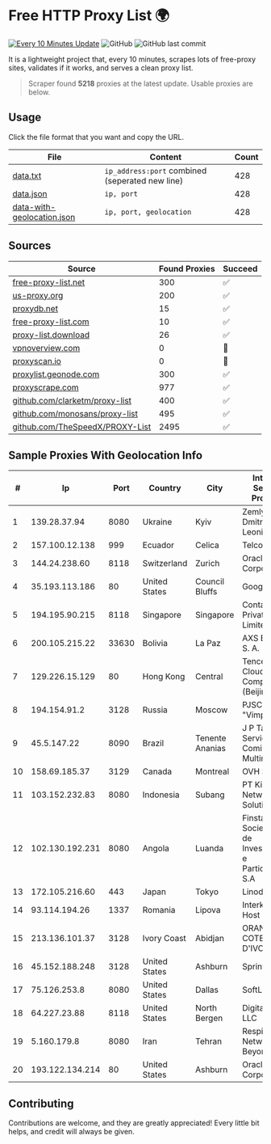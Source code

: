 
# Free HTTP Proxy List 🌍

[![Every 10 Minutes Update](https://github.com/mertguvencli/http-proxy-list/actions/workflows/main.yml/badge.svg?branch=main)](https://github.com/mertguvencli/http-proxy-list/actions/workflows/main.yml)
![GitHub](https://img.shields.io/github/license/mertguvencli/http-proxy-list)
![GitHub last commit](https://img.shields.io/github/last-commit/mertguvencli/http-proxy-list)

It is a lightweight project that, every 10 minutes, scrapes lots of free-proxy sites, validates if it works, and serves a clean proxy list.


> Scraper found **5218** proxies at the latest update. Usable proxies are below.

## Usage

Click the file format that you want and copy the URL.


|File|Content|Count|
|----|-------|-----|
|[data.txt](https://raw.githubusercontent.com/mertguvencli/http-proxy-list/main/proxy-list/data.txt)|`ip_address:port` combined (seperated new line)|428|
|[data.json](https://raw.githubusercontent.com/mertguvencli/http-proxy-list/main/proxy-list/data.json)|`ip, port`|428|
|[data-with-geolocation.json](https://raw.githubusercontent.com/mertguvencli/http-proxy-list/main/proxy-list/data-with-geolocation.json)|`ip, port, geolocation`|428|

## Sources

|Source|Found Proxies|Succeed|
|------|-------------|-------|
|[free-proxy-list.net](https://free-proxy-list.net)|300|✅|
|[us-proxy.org](https://www.us-proxy.org)|200|✅|
|[proxydb.net](http://proxydb.net)|15|✅|
|[free-proxy-list.com](https://free-proxy-list.com/?page=&port=&type%5B%5D=http&type%5B%5D=https&up_time=0&search=Search)|10|✅|
|[proxy-list.download](https://www.proxy-list.download/HTTP)|26|✅|
|[vpnoverview.com](https://vpnoverview.com/privacy/anonymous-browsing/free-proxy-servers)|0|🚫|
|[proxyscan.io](https://www.proxyscan.io)|0|🚫|
|[proxylist.geonode.com](https://proxylist.geonode.com/api/proxy-list?limit=300&page=1&sort_by=lastChecked&sort_type=desc&protocols=http,https)|300|✅|
|[proxyscrape.com](https://api.proxyscrape.com/v2/?request=displayproxies&protocol=http&timeout=10000&country=all&ssl=all&anonymity=all)|977|✅|
|[github.com/clarketm/proxy-list](https://raw.githubusercontent.com/clarketm/proxy-list/master/proxy-list-raw.txt)|400|✅|
|[github.com/monosans/proxy-list](https://raw.githubusercontent.com/monosans/proxy-list/main/proxies/http.txt)|495|✅|
|[github.com/TheSpeedX/PROXY-List](https://raw.githubusercontent.com/TheSpeedX/PROXY-List/master/http.txt)|2495|✅|


## Sample Proxies With Geolocation Info

|#|Ip|Port|Country|City|Internet Service Provider|
|-|--|----|-------|----|-------------------------|
|1|139.28.37.94|8080|Ukraine|Kyiv|Zemlyaniy Dmitro Leonidovich|
|2|157.100.12.138|999|Ecuador|Celica|Telconet S.A|
|3|144.24.238.60|8118|Switzerland|Zurich|Oracle Corporation|
|4|35.193.113.186|80|United States|Council Bluffs|Google LLC|
|5|194.195.90.215|8118|Singapore|Singapore|Contabo Asia Private Limited|
|6|200.105.215.22|33630|Bolivia|La Paz|AXS Bolivia S. A.|
|7|129.226.15.129|80|Hong Kong|Central|Tencent Cloud Computing (Beijing) Co|
|8|194.154.91.2|3128|Russia|Moscow|PJSC "Vimpelcom"|
|9|45.5.147.22|8090|Brazil|Tenente Ananias|J P Targino Serviços de Cominicação Multimidia|
|10|158.69.185.37|3129|Canada|Montreal|OVH SAS|
|11|103.152.232.83|8080|Indonesia|Subang|PT Kingpolah Network Solutions|
|12|102.130.192.231|8080|Angola|Luanda|Finstar - Sociedade de Investimento e Participacoes S.A|
|13|172.105.216.60|443|Japan|Tokyo|Linode, LLC|
|14|93.114.194.26|1337|Romania|Lipova|Interkvm Host SRL|
|15|213.136.101.37|3128|Ivory Coast|Abidjan|ORANGE COTE D'IVOIRE|
|16|45.152.188.248|3128|United States|Ashburn|Sprint|
|17|75.126.253.8|8080|United States|Dallas|SoftLayer|
|18|64.227.23.88|8118|United States|North Bergen|DigitalOcean, LLC|
|19|5.160.179.8|8080|Iran|Tehran|Respina Networks & Beyond PJSC|
|20|193.122.134.214|80|United States|Ashburn|Oracle Corporation|



## Contributing

Contributions are welcome, and they are greatly appreciated! Every
little bit helps, and credit will always be given.

